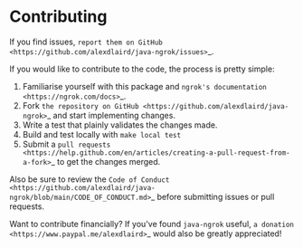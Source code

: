 Contributing
============

If you find issues, `report them on GitHub <https://github.com/alexdlaird/java-ngrok/issues>`_.

If you would like to contribute to the code, the process is pretty simple:

1. Familiarise yourself with this package and `ngrok's documentation <https://ngrok.com/docs>`_.
2. Fork `the repository on GitHub <https://github.com/alexdlaird/java-ngrok>`_ and start implementing changes.
3. Write a test that plainly validates the changes made.
4. Build and test locally with ``make local test``
5. Submit a `pull requests <https://help.github.com/en/articles/creating-a-pull-request-from-a-fork>`_ to get the changes merged.

Also be sure to review the `Code of Conduct <https://github.com/alexdlaird/java-ngrok/blob/main/CODE_OF_CONDUCT.md>`_ before
submitting issues or pull requests.

Want to contribute financially? If you've found ``java-ngrok`` useful, `a donation <https://www.paypal.me/alexdlaird>`_
would also be greatly appreciated!

